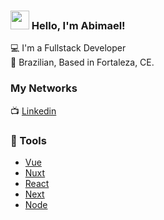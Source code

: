 ### <img src="https://media.giphy.com/media/hvRJCLFzcasrR4ia7z/giphy.gif" width="30px" height="30px"> Hello, I'm Abimael!

💻 I'm a Fullstack Developer   <br>
🏡 Brazilian, Based in Fortaleza, CE. 

### My Networks

📺 [Linkedin](https://www.linkedin.com/in/abimael-tavares-511720162/) <br>

### 📕 Tools

- [Vue](https://vuejs.org/)
- [Nuxt](https://typescript.nuxtjs.org/cookbook/store)
- [React](https://reactjs.org/)
- [Next](https://nextjs.org/)
- [Node](https://nodejs.org/en/)
